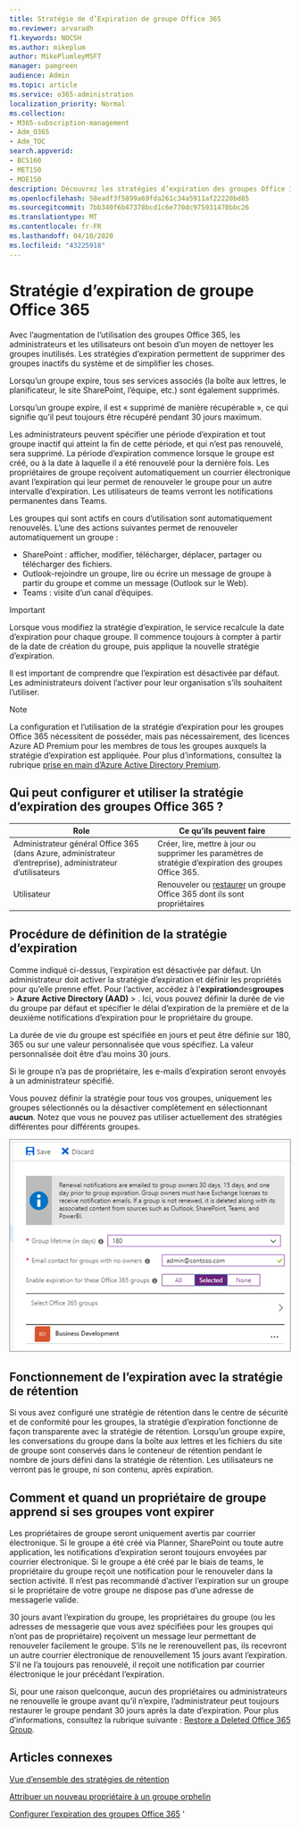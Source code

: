 ```yaml
---
title: Stratégie de d’Expiration de groupe Office 365
ms.reviewer: arvaradh
f1.keywords: NOCSH
ms.author: mikeplum
author: MikePlumleyMSFT
manager: pamgreen
audience: Admin
ms.topic: article
ms.service: o365-administration
localization_priority: Normal
ms.collection:
- M365-subscription-management
- Adm_O365
- Adm_TOC
search.appverid:
- BCS160
- MET150
- MOE150
description: Découvrez les stratégies d’expiration des groupes Office 365.
ms.openlocfilehash: 58eadf3f5899a69fda261c34a5911af22220bd85
ms.sourcegitcommit: 7bb340f6b47378bcd1c6e770dc975931470bbc26
ms.translationtype: MT
ms.contentlocale: fr-FR
ms.lasthandoff: 04/10/2020
ms.locfileid: "43225918"
---
```

# <a name="office-365-group-expiration-policy"></a>Stratégie d’expiration de groupe Office 365

Avec l’augmentation de l’utilisation des groupes Office 365, les administrateurs et les utilisateurs ont besoin d’un moyen de nettoyer les groupes inutilisés. Les stratégies d’expiration permettent de supprimer des groupes inactifs du système et de simplifier les choses.

Lorsqu’un groupe expire, tous ses services associés (la boîte aux lettres, le planificateur, le site SharePoint, l’équipe, etc.) sont également supprimés.

Lorsqu’un groupe expire, il est « supprimé de manière récupérable », ce qui signifie qu’il peut toujours être récupéré pendant 30 jours maximum.

Les administrateurs peuvent spécifier une période d’expiration et tout groupe inactif qui atteint la fin de cette période, et qui n’est pas renouvelé, sera supprimé. La période d’expiration commence lorsque le groupe est créé, ou à la date à laquelle il a été renouvelé pour la dernière fois. Les propriétaires de groupe reçoivent automatiquement un courrier électronique avant l’expiration qui leur permet de renouveler le groupe pour un autre intervalle d’expiration. Les utilisateurs de teams verront les notifications permanentes dans Teams.

Les groupes qui sont actifs en cours d’utilisation sont automatiquement renouvelés. L’une des actions suivantes permet de renouveler automatiquement un groupe :
- SharePoint : afficher, modifier, télécharger, déplacer, partager ou télécharger des fichiers.
- Outlook-rejoindre un groupe, lire ou écrire un message de groupe à partir du groupe et comme un message (Outlook sur le Web).
- Teams : visite d’un canal d’équipes.

> [!IMPORTANT]
> Lorsque vous modifiez la stratégie d’expiration, le service recalcule la date d’expiration pour chaque groupe. Il commence toujours à compter à partir de la date de création du groupe, puis applique la nouvelle stratégie d’expiration.

Il est important de comprendre que l’expiration est désactivée par défaut. Les administrateurs doivent l’activer pour leur organisation s’ils souhaitent l’utiliser.

> [!NOTE]
> La configuration et l’utilisation de la stratégie d’expiration pour les groupes Office 365 nécessitent de posséder, mais pas nécessairement, des licences Azure AD Premium pour les membres de tous les groupes auxquels la stratégie d’expiration est appliquée. Pour plus d’informations, consultez la rubrique [prise en main d’Azure Active Directory Premium](https://docs.microsoft.com/azure/active-directory/active-directory-get-started-premium).

## <a name="who-can-configure-and-use-the-office-365-groups-expiration-policy"></a>Qui peut configurer et utiliser la stratégie d’expiration des groupes Office 365 ?

|Role|Ce qu’ils peuvent faire|
|---------|---------|
|Administrateur général Office 365 (dans Azure, administrateur d’entreprise), administrateur d’utilisateurs|Créer, lire, mettre à jour ou supprimer les paramètres de stratégie d’expiration des groupes Office 365.|
|Utilisateur|Renouveler ou [restaurer](https://docs.microsoft.com/azure/active-directory/users-groups-roles/groups-restore-deleted) un groupe Office 365 dont ils sont propriétaires|

## <a name="how-to-set-the-expiration-policy"></a>Procédure de définition de la stratégie d’expiration

Comme indiqué ci-dessus, l’expiration est désactivée par défaut. Un administrateur doit activer la stratégie d’expiration et définir les propriétés pour qu’elle prenne effet. Pour l’activer, accédez à l'**expiration**des**groupes** >  **Azure Active Directory (AAD)** > . Ici, vous pouvez définir la durée de vie du groupe par défaut et spécifier le délai d’expiration de la première et de la deuxième notifications d’expiration pour le propriétaire du groupe.

La durée de vie du groupe est spécifiée en jours et peut être définie sur 180, 365 ou sur une valeur personnalisée que vous spécifiez. La valeur personnalisée doit être d’au moins 30 jours.

Si le groupe n’a pas de propriétaire, les e-mails d’expiration seront envoyés à un administrateur spécifié.

Vous pouvez définir la stratégie pour tous vos groupes, uniquement les groupes sélectionnés ou la désactiver complètement en sélectionnant **aucun**. Notez que vous ne pouvez pas utiliser actuellement des stratégies différentes pour différents groupes.

![Capture d’écran des paramètres d’expiration des groupes dans Azure Active Directory](../../media/azure-groups-expiration-settings.png)

## <a name="how-expiry-works-with-the-retention-policy"></a>Fonctionnement de l’expiration avec la stratégie de rétention

Si vous avez configuré une stratégie de rétention dans le centre de sécurité et de conformité pour les groupes, la stratégie d’expiration fonctionne de façon transparente avec la stratégie de rétention. Lorsqu’un groupe expire, les conversations du groupe dans la boîte aux lettres et les fichiers du site de groupe sont conservés dans le conteneur de rétention pendant le nombre de jours défini dans la stratégie de rétention. Les utilisateurs ne verront pas le groupe, ni son contenu, après expiration.

## <a name="how-and-when-a-group-owner-learns-if-their-groups-are-going-to-expire"></a>Comment et quand un propriétaire de groupe apprend si ses groupes vont expirer

Les propriétaires de groupe seront uniquement avertis par courrier électronique. Si le groupe a été créé via Planner, SharePoint ou toute autre application, les notifications d’expiration seront toujours envoyées par courrier électronique. Si le groupe a été créé par le biais de teams, le propriétaire du groupe reçoit une notification pour le renouveler dans la section activité. Il n’est pas recommandé d’activer l’expiration sur un groupe si le propriétaire de votre groupe ne dispose pas d’une adresse de messagerie valide.

30 jours avant l’expiration du groupe, les propriétaires du groupe (ou les adresses de messagerie que vous avez spécifiées pour les groupes qui n’ont pas de propriétaire) reçoivent un message leur permettant de renouveler facilement le groupe. S’ils ne le rerenouvellent pas, ils recevront un autre courrier électronique de renouvellement 15 jours avant l’expiration. S’il ne l’a toujours pas renouvelé, il reçoit une notification par courrier électronique le jour précédant l’expiration.

Si, pour une raison quelconque, aucun des propriétaires ou administrateurs ne renouvelle le groupe avant qu’il n’expire, l’administrateur peut toujours restaurer le groupe pendant 30 jours après la date d’expiration. Pour plus d’informations, consultez la rubrique suivante : [Restore a Deleted Office 365 Group](https://support.office.com/article/restore-a-deleted-office-365-group-b7c66b59-657a-4e1a-8aa0-8163b1f4eb54).

## <a name="related-articles"></a>Articles connexes

[Vue d’ensemble des stratégies de rétention](https://support.office.com/article/5e377752-700d-4870-9b6d-12bfc12d2423)

[Attribuer un nouveau propriétaire à un groupe orphelin](https://support.office.com/article/86bb3db6-8857-45d1-95c8-f6d540e45732)

[Configurer l’expiration des groupes Office 365](https://docs.microsoft.com/azure/active-directory/active-directory-groups-lifecycle-azure-portal) '
